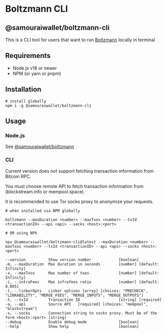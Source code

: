 # Boltzmann CLI

## @samouraiwallet/boltzmann-cli

This is a CLI tool for users that want to run [Boltzmann](../boltzmann) locally in terminal

## Requirements
- Node.js v18 or newer
- NPM (or yarn or pnpm)

## Installation
```shell
# install globally
npm i -g @samouraiwallet/boltzmann-cli
```

## Usage

### Node.js

See [@samouraiwallet/boltzmann](../boltzmann)

### CLI

Current version does not support fetching transaction information from Bitcoin RPC.

You must choose remote API to fetch transaction information from (blockstream.info or mempool.space).

It is recommended to use Tor socks proxy to anonymize your requests.

```shell
# when installed via NPM globally

boltzmann --maxDuration <number> --maxTxos <number> --txId <transactionID> --api <api> --socks <host>:<port>

# OR using NPX

npx @samouraiwallet/boltzmann-cli@latest --maxDuration <number> --maxTxos <number> --txId <transactionID> --api <api> --socks <host>:<port>

--version          Show version number            [boolean]
-m, --maxDuration  Max duration in seconds        [number] [default: Infinity]
-x, --maxTxos      Max number of txos             [number] [default: Infinity]
-i, --intraFees    Max infrafees ratio            [number] [default: 0.005]
-l, --linkerOpts   Linker options [array] [choices: "PRECHECK", "LINKABILITY", "MERGE_FEES", "MERGE_INPUTS", "MERGE_OUTPUTS"]
-t, --txId         Transaction ID                 [string] [required]
-a, --api          Source API   [required] [choices: "mempool", "blockstream"]
-s, --socks        Connection string to socks proxy. Must be of the form <host>:<port> [string]
--debug            Enable debug mode              [boolean]
--help             Show help                      [boolean]
 ```
